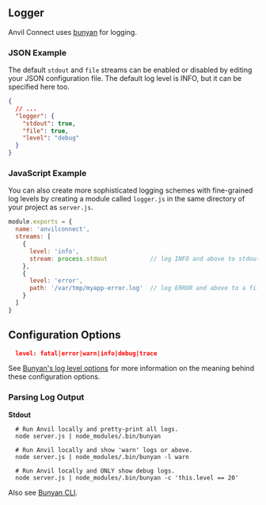 ## Logger

Anvil Connect uses [bunyan](https://github.com/trentm/node-bunyan) for logging.

### JSON Example

The default `stdout` and `file` streams can be enabled or disabled by editing your JSON configuration file. The default log level is INFO, 
but it can be specified here too.

```json
{
  // ...
  "logger": {
    "stdout": true,
    "file": true,
    "level": "debug"
  }
}
```

### JavaScript Example

You can also create more sophisticated logging schemes with fine-grained log levels by creating a module called `logger.js` in the same directory of your project as `server.js`.

```javascript
module.exports = {
  name: 'anvilconnect',
  streams: [
    {
      level: 'info',
      stream: process.stdout            // log INFO and above to stdout
    },
    {
      level: 'error',
      path: '/var/tmp/myapp-error.log'  // log ERROR and above to a file
    }
  ]
}
```

## Configuration Options

```json
  level: fatal|error|warn|info|debug|trace
```

See [Bunyan's log level options](https://github.com/trentm/node-bunyan#levels) for more information on the meaning behind these configuration options.

### Parsing Log Output

__Stdout__

```
  # Run Anvil locally and pretty-print all logs.
  node server.js | node_modules/.bin/bunyan
  
  # Run Anvil locally and show 'warn' logs or above.
  node server.js | node_modules/.bin/bunyan -l warn
  
  # Run Anvil locally and ONLY show debug logs.
  node server.js | node_modules/.bin/bunyan -c 'this.level == 20'
```

Also see [Bunyan CLI](https://github.com/trentm/node-bunyan#cli-usage).
